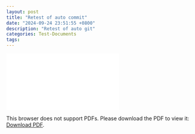 ```yaml
---
layout: post
title: "Retest of auto commit"
date: "2024-09-24 23:51:55 +0800"
description: "Retest of auto git"
categories: Test-Documents 
tags: 
---
```

<object data="{{ site.url }}/assets/pdfs/test-01.pdf" type="application/pdf" width="700px" height="700px">
    <embed src="{{ site.url }}/assets/pdfs/test-01.pdf">
        <p>This browser does not support PDFs. Please download the PDF to view it: <a href="{{ site.url }}/assets/pdfs/test-01.pdf">Download PDF</a>.</p>
    </embed>
</object>